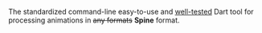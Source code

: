 The standardized command-line easy-to-use and [well-tested](https://github.com/{{owner_id}}/{{project_id}}/tree/master/test) Dart tool for processing animations in ~~any formats~~ **Spine** format.
